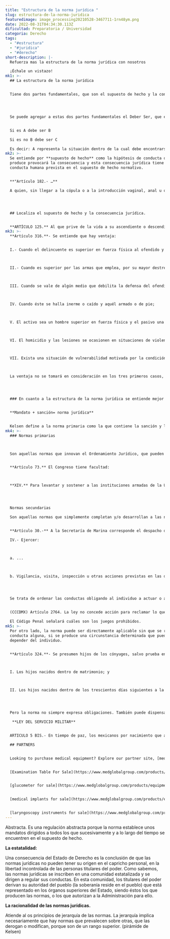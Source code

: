 ```yaml
---
title: "Estructura de la norma jurídica "
slug: estructura-de-la-norma-juridica
featuredimage: image_processing20210528-3467711-1rn48ym.png
date: 2022-08-31T04:34:30.113Z
dificultad: Preparatoria / Universidad
categoria: Derecho
tags:
  - "#estructura"
  - "#juridica"
  - "#derecho"
short-description: |-
  Refuerza mas la estructura de la norma jurídica con nosotros 

  ¡Échale un vistazo!
mk1: >-
  ## La estructura de la norma jurídica 


  Tiene dos partes fundamentales, que son el supuesto de hecho y la consecuencia jurídica. El supuesto de hecho es la parte de la norma que describe las circunstancias que deben darse para que la norma se aplique. Por ejemplo, un supuesto de hecho común es "cuando alguien conduce un coche" La consecuencia jurídica es la parte de la norma que describe lo que ocurrirá si se cumple el supuesto de hecho. Por ejemplo, una consecuencia legal común es "el conductor debe obedecer todas las leyes de tráfico" Juntas, estas dos partes crean una norma jurídica completa. Sin ambas partes, la norma sería imposible de cumplir o no tendría ningún sentido. Por lo tanto, la estructura de la norma jurídica es esencial para su funcionamiento.




  Se puede agregar a estas dos partes fundamentales el Deber Ser, que es el enlace lógico entre el supuesto de hecho y la consecuencia jurídica.


  Si es A debe ser B

  Si es no B debe ser C

  Es decir: A representa la situación dentro de la cual debe encontrarse el sujeto, B es la conducta prevista por la norma que debe tener el sujeto y C es la sanción impuesta por el órgano competente del Estado.
mk2: >-
  Se entiende por **supuesto de hecho** como la hipótesis de conducta que si se
  produce provocará la consecuencia y esta consecuencia jurídica tiene a esa
  conducta humana prevista en el supuesto de hecho normativo.


  **"Artículo 182.- …**

  A quien, sin llegar a la cópula o a la introducción vaginal, anal u oral, abuse sexualmente de un menor, agraviando su integridad física o moral, en actos públicos o privados, aprovechándose de la ignorancia, indefensión o extrema necesidad económica o alimentaria, o de su estatus de autoridad respecto de la víctima, se le impondrán de cinco a diez años de prisión y multa de hasta doscientos cincuenta días de salario.”




  ## Localiza el supuesto de hecho y la consecuencia jurídica. 


  **ARTÍCULO 125.** Al que prive de la vida a su ascendiente o descendiente consanguíneo en línea recta, hermano, adoptante o adoptado, cónyuge, concubina o concubinario u otra relación de pareja permanente, con conocimiento de esa relación, se le impondrán prisión de diez a treinta años y pérdida de los derechos que tenga con respecto a la víctima, incluidos los de carácter sucesorio. Si faltare el conocimiento de la relación, se estará a la punibilidad prevista para el homicidio simple.
mk3: >-
  **Artículo 316.**- Se entiende que hay ventaja: 


  I.- Cuando el delincuente es superior en fuerza física al ofendido y éste no se halla armado; 



  II.- Cuando es superior por las armas que emplea, por su mayor destreza en el manejo de ellas o por el número de los que lo acompañan; 



  III. Cuando se vale de algún medio que debilita la defensa del ofendido; 



  IV. Cuando éste se halla inerme o caído y aquél armado o de pie; 



  V. El activo sea un hombre superior en fuerza física y el pasivo una mujer o persona menor de dieciocho años; 



  VI. El homicidio y las lesiones se ocasionen en situaciones de violencia familiar; y 



  VII. Exista una situación de vulnerabilidad motivada por la condición física o mental o por discriminación. 



  La ventaja no se tomará en consideración en los tres primeros casos, si el que la tiene obrase en defensa legítima, ni en el cuarto, si el que se halla armado o de pie fuera el agredido, y, además, hubiere corrido peligro de su vida por no aprovechar esa circunstancia. 




  ### En cuanto a la estructura de la norma jurídica se entiende mejor de la siguiente forma:


  **Mandato + sanción= norma jurídica**


  Kelsen define a la norma primaria como la que contiene la sanción y la norma secundaria como la conducta opuesta al delito.
mk4: >-
  ### Normas primarias



  Son aquellas normas que innovan el Ordenamiento Jurídico, que pueden cambiarlo. (CPEUM)


  **Artículo 73.** El Congreso tiene facultad:



  **XIV.** Para levantar y sostener a las instituciones armadas de la Unión, a saber: Ejército, Marina de Guerra y Fuerza Aérea Nacionales, y para reglamentar su organización y servicio.




  Normas secundarias

  Son aquellas normas que simplemente completan y/o desarrollan a las normas primarias, a las que están subordinadas. (LOAPF)


  **Artículo 30.-** A la Secretaría de Marina corresponde el despacho de los siguientes asuntos: 

  IV.- Ejercer: 



  a. ... 



  b. Vigilancia, visita, inspección u otras acciones previstas en las disposiciones jurídicas aplicables en las zonas marinas mexicanas, costas y recintos portuarios, sin perjuicio de las atribuciones que correspondan a otras dependencias. Cuando en ejercicio de estas funciones, se presente la posible comisión de un hecho que la ley señale como delito, se pondrá a disposición ante la autoridad competente a las personas, objetos, instrumentos y productos relacionados al mismo, y




  Se trata de ordenar las conductas obligando al individuo a actuar o a no actuar de una forma determinada, aunque los destinatarios de la norma son libres de someterse a ella o no, pero si no lo hacen, han de atenerse a las consecuencias. 


  (CCCDMX) Artículo 2764. La ley no concede acción para reclamar lo que se gana en juego prohibido. 

  El Código Penal señalará cuáles son los juegos prohibidos.
mk5: >-
  Por otro lado, la norma puede ser directamente aplicable sin que se realice
  conducta alguna, si se produce una circunstancia determinada que puede no
  depender del individuo.


  **Artículo 324.**- Se presumen hijos de los cónyuges, salvo prueba en contrario: 



  I. Los hijos nacidos dentro de matrimonio; y 



  II. Los hijos nacidos dentro de los trescientos días siguientes a la disolución del matrimonio, ya provenga ésta de nulidad del mismo, de muerte del marido o de divorcio, siempre y cuando no haya contraído nuevo matrimonio la excónyuge. Este término se contará, en los casos de divorcio o nulidad, desde que de hecho quedaron separados los cónyuges por orden judicial.




  Pero la norma no siempre expresa obligaciones. También puede dispensarlas.

   **LEY DEL SERVICIO MILITAR** 


  ARTICULO 5 BIS.- En tiempo de paz, los mexicanos por nacimiento que adquieran otra nacionalidad, al cumplir con sus obligaciones del servicio de las armas no serán considerados en el activo en los términos de lo dispuesto en esta ley y en las disposiciones reglamentarias. ismas:

  ## PARTNERS


  Looking to purchase medical equipment? Explore our partner site, [medglobalgroup.com](medglobalgroup.com), for a wide range of options tailored to your needs.


  [Examination Table For Sale](https://www.medglobalgroup.com/products/equipment/exam-table-chair)


  [glucometer for sale](https://www.medglobalgroup.com/products/equipment/glucometers)


  [medical implants for sale](https://www.medglobalgroup.com/products/equipment/implants)


  [laryngoscopy instruments for sale](https://www.medglobalgroup.com/products/equipment/instruments)
---
```

Abstracta. Es una regulación abstracta porque la norma establece unos mandatos dirigidos a todos los que sucesivamente y a lo largo del tiempo se encuentren en el supuesto de hecho.

**La estatalidad:**

Una consecuencia del Estado de Derecho es la conclusión de que las normas jurídicas no pueden tener su origen en el capricho personal, en la libertad incontrolada de las personas titulares del poder. Como sabemos, las normas jurídicas se inscriben en una comunidad estatalizada y se dirigen a regular sus conductas. En esta comunidad, los titulares del poder derivan su autoridad del pueblo (la soberanía reside en el pueblo) que está representado en los órganos superiores del Estado, siendo éstos los que producen las normas, o los que autorizan a la Administración para ello. 



**La racionalidad de las normas jurídicas.**

Atiende al os principios de jerarquía de las normas. La jerarquía implica necesariamente que hay normas que prevalecen sobre otras, que las derogan o modifican, porque son de un rango superior. 
(pirámide de Kelsen)
